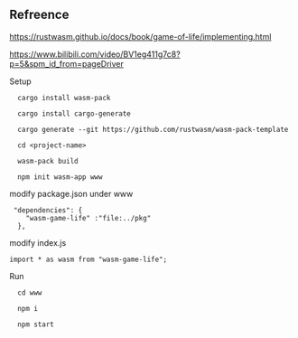 ## Refreence
https://rustwasm.github.io/docs/book/game-of-life/implementing.html

https://www.bilibili.com/video/BV1eg411g7c8?p=5&spm_id_from=pageDriver


Setup
```
  cargo install wasm-pack

  cargo install cargo-generate

  cargo generate --git https://github.com/rustwasm/wasm-pack-template

  cd <project-name>

  wasm-pack build  

  npm init wasm-app www  
```

modify package.json under www
```
 "dependencies": {
    "wasm-game-life" :"file:../pkg"
  },
```

modify index.js
```
import * as wasm from "wasm-game-life";
```

Run
```
  cd www

  npm i
  
  npm start 
```